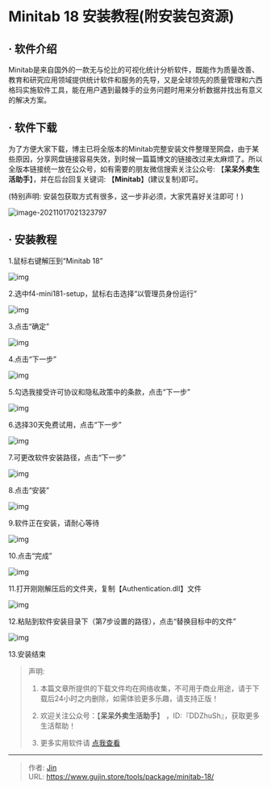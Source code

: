 # Minitab 18 安装教程(附安装包资源)


## · 软件介绍
Minitab是来自国外的一款无与伦比的可视化统计分析软件，既能作为质量改善、教育和研究应用领域提供统计软件和服务的先导，又是全球领先的质量管理和六西格玛实施软件工具，能在用户遇到最棘手的业务问题时用来分析数据并找出有意义的解决方案。


## · 软件下载
为了方便大家下载，博主已将全版本的Minitab完整安装文件整理至网盘，由于某些原因，分享网盘链接容易失效，到时候一篇篇博文的链接改过来太麻烦了。所以全版本链接统一放在公众号，如有需要的朋友微信搜索关注公众号: 【**呆呆外卖生活助手**】，并在后台回复关键词: 【**Minitab**】(建议复制)即可。

(特别声明: 安装包获取方式有很多，这一步非必须，大家凭喜好关注即可！)

![image-20211017021323797](https://img.gujin.store/img/image-20211017021323797.png)

## · 安装教程

1.鼠标右键解压到“Minitab 18”

![img](https://img.gujin.store/img/v2-032197386ecc01efed7b9d55147ee285_720w.png)

2.选中f4-mini181-setup，鼠标右击选择“以管理员身份运行”

![img](https://img.gujin.store/img/v2-976afa31bb1cf15dfaff9ea25d80117b_720w.png)

3.点击“确定”

![img](https://img.gujin.store/img/v2-f7988dd9b9c0f1eb622b2f4e4b395607_720w.png)

4.点击“下一步”

![img](https://img.gujin.store/img/v2-c8b3c07c0e5e86641bac2672c9be3d09_720w.png)

5.勾选我接受许可协议和隐私政策中的条款，点击“下一步”

![img](https://img.gujin.store/img/v2-0f10fb7f736230c7497832a536ef9872_720w.png)

6.选择30天免费试用，点击“下一步”

![img](https://img.gujin.store/img/v2-d740cb66be4b7c4b7dde452455a66ad5_720w.png)



7.可更改软件安装路径，点击“下一步”

![img](https://img.gujin.store/img/v2-8786b0a4af5131a07edb10d1fdfd9431_720w.png)

8.点击“安装”

![img](https://img.gujin.store/img/v2-e70f4bae7ef0aa4236fd4380598070a7_720w.png)

9.软件正在安装，请耐心等待

![img](https://img.gujin.store/img/v2-8842d113c430b9e92b262db15bc65db9_720w.png)

10.点击“完成”

![img](https://img.gujin.store/img/v2-384a48d653da35c6f07b6353508c3878_720w.png)

11.打开刚刚解压后的文件夹，复制【Authentication.dll】文件

![img](https://img.gujin.store/img/v2-58d35dfc0a0eed8aeeb1196d2923e310_720w.png)

12.粘贴到软件安装目录下（第7步设置的路径），点击“替换目标中的文件”

![img](https://img.gujin.store/img/v2-779876e4de8e84f6c6d350decc5ec07f_720w.png)



13.安装结束




> 声明: 
>
> 1. 本篇文章所提供的下载文件均在网络收集，不可用于商业用途，请于下载后24小时之内删除，如需体验更多乐趣，请支持正版！
>
> 2. 欢迎关注公众号：【**呆呆外卖生活助手**】 ，ID:『DDZhuSh』，获取更多生活帮助！
>
> 3. 更多实用软件请  [点我查看](/tools)

---

> 作者: [Jin](https://img.gujin.store/img/favicon.ico)  
> URL: https://www.gujin.store/tools/package/minitab-18/  

